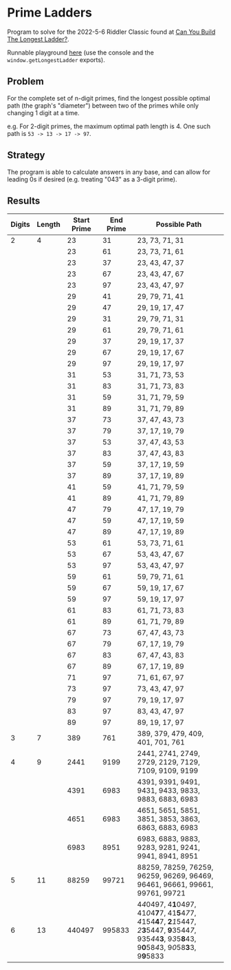# Prime Ladders

Program to solve for the 2022-5-6 Riddler Classic found at [Can You Build The Longest Ladder?](https://fivethirtyeight.com/features/can-you-build-the-longest-ladder/).

Runnable playground [here](https://htmlpreview.github.io/?https://github.com/nasderidaq/primeLadders/blob/master/src/primeLadders.html) (use the console and the `window.getLongestLadder` exports).

## Problem

For the complete set of n-digit primes, find the longest possible optimal path (the graph's "diameter") between two of the primes while only changing 1 digit at a time.

e.g. For 2-digit primes, the maximum optimal path length is 4. One such path is `53 -> 13 -> 17 -> 97`.

## Strategy

The program is able to calculate answers in any base, and can allow for leading 0s if desired (e.g. treating "043" as a 3-digit prime).

## Results

| Digits | Length | Start Prime | End Prime | Possible Path                                                                                          |
|--------|--------|-------------|-----------|--------------------------------------------------------------------------------------------------------|
|      2 |      4 |          23 |        31 |                                                                                         23, 73, 71, 31 |
|        |        |          23 |        61 |                                                                                         23, 73, 71, 61 |
|        |        |          23 |        37 |                                                                                         23, 43, 47, 37 |
|        |        |          23 |        67 |                                                                                         23, 43, 47, 67 |
|        |        |          23 |        97 |                                                                                         23, 43, 47, 97 |
|        |        |          29 |        41 |                                                                                         29, 79, 71, 41 |
|        |        |          29 |        47 |                                                                                         29, 19, 17, 47 |
|        |        |          29 |        31 |                                                                                         29, 79, 71, 31 |
|        |        |          29 |        61 |                                                                                         29, 79, 71, 61 |
|        |        |          29 |        37 |                                                                                         29, 19, 17, 37 |
|        |        |          29 |        67 |                                                                                         29, 19, 17, 67 |
|        |        |          29 |        97 |                                                                                         29, 19, 17, 97 |
|        |        |          31 |        53 |                                                                                         31, 71, 73, 53 |
|        |        |          31 |        83 |                                                                                         31, 71, 73, 83 |
|        |        |          31 |        59 |                                                                                         31, 71, 79, 59 |
|        |        |          31 |        89 |                                                                                         31, 71, 79, 89 |
|        |        |          37 |        73 |                                                                                         37, 47, 43, 73 |
|        |        |          37 |        79 |                                                                                         37, 17, 19, 79 |
|        |        |          37 |        53 |                                                                                         37, 47, 43, 53 |
|        |        |          37 |        83 |                                                                                         37, 47, 43, 83 |
|        |        |          37 |        59 |                                                                                         37, 17, 19, 59 |
|        |        |          37 |        89 |                                                                                         37, 17, 19, 89 |
|        |        |          41 |        59 |                                                                                         41, 71, 79, 59 |
|        |        |          41 |        89 |                                                                                         41, 71, 79, 89 |
|        |        |          47 |        79 |                                                                                         47, 17, 19, 79 |
|        |        |          47 |        59 |                                                                                         47, 17, 19, 59 |
|        |        |          47 |        89 |                                                                                         47, 17, 19, 89 |
|        |        |          53 |        61 |                                                                                         53, 73, 71, 61 |
|        |        |          53 |        67 |                                                                                         53, 43, 47, 67 |
|        |        |          53 |        97 |                                                                                         53, 43, 47, 97 |
|        |        |          59 |        61 |                                                                                         59, 79, 71, 61 |
|        |        |          59 |        67 |                                                                                         59, 19, 17, 67 |
|        |        |          59 |        97 |                                                                                         59, 19, 17, 97 |
|        |        |          61 |        83 |                                                                                         61, 71, 73, 83 |
|        |        |          61 |        89 |                                                                                         61, 71, 79, 89 |
|        |        |          67 |        73 |                                                                                         67, 47, 43, 73 |
|        |        |          67 |        79 |                                                                                         67, 17, 19, 79 |
|        |        |          67 |        83 |                                                                                         67, 47, 43, 83 |
|        |        |          67 |        89 |                                                                                         67, 17, 19, 89 |
|        |        |          71 |        97 |                                                                                         71, 61, 67, 97 |
|        |        |          73 |        97 |                                                                                         73, 43, 47, 97 |
|        |        |          79 |        97 |                                                                                         79, 19, 17, 97 |
|        |        |          83 |        97 |                                                                                         83, 43, 47, 97 |
|        |        |          89 |        97 |                                                                                         89, 19, 17, 97 |
|      3 |      7 |         389 |       761 |                                                                      389, 379, 479, 409, 401, 701, 761 |
|      4 |      9 |        2441 |      9199 |                                                   2441, 2741, 2749, 2729, 2129, 7129, 7109, 9109, 9199 |
|        |        |        4391 |      6983 |                                                   4391, 9391, 9491, 9431, 9433, 9833, 9883, 6883, 6983 |
|        |        |        4651 |      6983 |                                                   4651, 5651, 5851, 3851, 3853, 3863, 6863, 6883, 6983 |
|        |        |        6983 |      8951 |                                                   6983, 6883, 9883, 9283, 9281, 9241, 9941, 8941, 8951 |
|      5 |     11 |       88259 |     99721 |                            88259, 78259, 76259, 96259, 96269, 96469, 96461, 96661, 99661, 99761, 99721 |
|      6 |     13 |      440497 |    995833 | 4*4*0497, 4**1**04*9*7, 41*0*4**7**7, 41**5**4*7*7, *4*154**4**7, **2***1*5447, *2***3**5447, **9**3544*7*, 935*4*4**3**, 9*3*5**8**43, 9**0**58*4*3, 9*0*58**3**3, 9**9**5833 |
